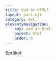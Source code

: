 ```yaml
---
title: Vad är HTML?
layout: part.njk
category: del
eleventyNavigation:
    key: vad är html
    parent: html
    order: 0
---
```


Språket